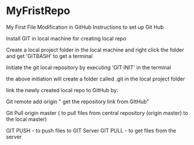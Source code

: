 
# MyFristRepo

My First File Modification in GitHub
Instructions to set up Git Hub

Install GIT in local machine for creating local repo

Create a local project folder in the local machine and right click the folder and get 'GITBASH' to get a terminal

Initiate the git local repository by executing 'GIT INIT' in the terminal

the above initiation will create a folder called .git in the local project folder

link the newly created local repo to GitHub by:

Git remote add origin " get the repository link from GItHub"

Git Pull origin master ( to pull files from central repository (origin master) to the local master)

GIT PUSH  - to push files to GIT Server
GIT PULL  - to get files from the server
